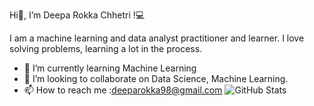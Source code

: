  Hi👋, I’m Deepa Rokka Chhetri !💻
 
I am a machine learning and data analyst practitioner and learner. I love solving problems, learning a lot in the process.
- 🌱 I’m currently learning Machine Learning
- 💞️ I’m looking to collaborate on Data Science, Machine Learning.
- 📫 How to reach me :deeparokka98@gmail.com
![GitHub Stats](https://github-readme-stats.vercel.app/api?username=Deeparokka5&theme=radical)
<!---
Deeparokka5/Deeparokka5 is a ✨ special ✨ repository because its `README.md` (this file) appears on your GitHub profile.
You can click the Preview link to take a look at your changes.
--->
